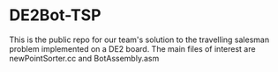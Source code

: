 # DE2Bot-TSP
This is the public repo for our team's solution to the travelling salesman problem implemented on a DE2 board. The main files of interest are newPointSorter.cc and BotAssembly.asm
